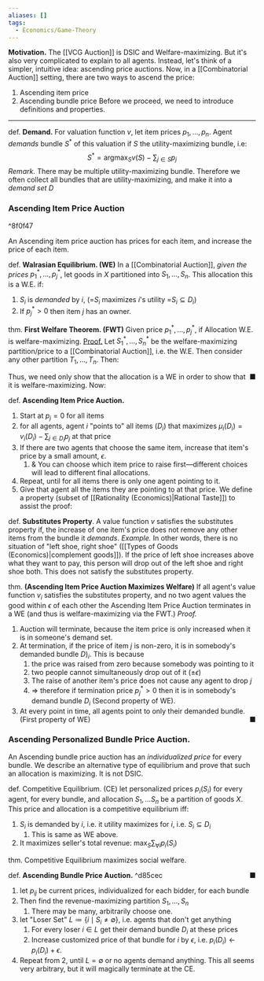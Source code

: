 ```yaml
---
aliases: []
tags:
  - Economics/Game-Theory
---
```


**Motivation.** The [[VCG Auction]] is DSIC and Welfare-maximizing. But it's also very complicated to explain to all agents. Instead, let's think of a simpler, intuitive idea: ascending price auctions. Now, in a [[Combinatorial Auction]] setting, there are two ways to ascend the price:
1. Ascending item price
2. Ascending bundle price
Before we proceed, we need to introduce definitions and properties.
---
def. **Demand.** For valuation function $v$, let item prices $p_{1},\dots,p_{n}$. Agent _demands_ bundle $S^{*}$ of this valuation if $S$ the utility-maximizing bundle, i.e:
$$
S^{*}=\text{argmax}_{S} v(S)-\sum_{j\in S}p_{j}
$$
_Remark._ There may be multiple utility-maximizing bundle. Therefore we often collect all bundles that are utility-maximizing, and make it into a _demand set_ $D$

### Ascending Item Price Auction

^8f0f47

An Ascending item price auction has prices for each item, and increase the price of each item.

def. **Walrasian Equilibrium. (WE)** In a [[Combinatorial Auction]], _given the prices_ $p_{1}^{*},\dots,p_{j}^{*}$, let goods in $X$ partitioned into $S_{1},\dots,S_{n}$. This allocation this is a W.E. if:
1. $S_{i}$ is _demanded_ by $i$, (=$S_{i}$ maximizes $i$'s utility =$S_{i}\subseteq D_{i}$)
2. If $p_{j}^{*}>0$ then item $j$ has an owner.

thm. **First Welfare Theorem. (FWT)** Given price $p_{1}^{*},\dots,p_{j}^{*}$, if Allocation W.E. is welfare-maximizing.
<u>Proof.</u> Let $S_{1}^{*},\dots,S_{n}^{*}$ be the welfare-maximizing partition/price to a [[Combinatorial Auction]], i.e. the W.E. Then consider any other partition $T_{1},\dots,T_{n}$. Then:

<span style="float:right;">■</span>
Thus, we need only show that the allocation is a WE in order to show that it is welfare-maximizing. Now:

def. **Ascending Item Price Auction.**
1. Start at $p_{j}=0$ for all items
2. for all agents, agent $i$ "points to" all items ($D_{i}$) that maximizes $\mu_{i}(D_{i})=v_{i}(D_{i})-\sum_{j\in D_{i}}p_{j}$ at that price
3. If there are two agents that choose the same item, increase that item's price by a small amount, $\epsilon$.
    1. & You can choose which item price to raise first—different choices will lead to different final allocations.
4. Repeat, until for all items there is only one agent pointing to it.
5. Give that agent all the items they are pointing to at that price.
We define a property (subset of [[Rationality (Economics)|Rational Taste]]) to assist the proof:

def. **Substitutes Property**. A value function $v$ satisfies the substitutes property if, the increase of one item's price does not remove any other items from the bundle it _demands_.
_Example._ In other words, there is no situation of "left shoe, right shoe" ([[Types of Goods (Economics)|complement goods]]). If the price of left shoe increases above what they want to pay, this person will drop out of the left shoe and right shoe both. This does not satisfy the substitutes property.

thm. **(Ascending Item Price Auction Maximizes Welfare)** If all agent's value function $v_{i}$ satisfies the substitutes property, and no two agent values the good within $\epsilon$ of each other the Ascending Item Price Auction terminates in a WE (and thus is welfare-maximizing via the FWT.)
_Proof._
1. Auction will terminate, because the item price is only increased when it is in someone's demand set.
2. At termination, if the price of item $j$ is non-zero, it is in somebody's demanded bundle $D)_{i}$. This is because
    1. the price was raised from zero because somebody was pointing to it
    2. two people cannot simultaneously drop out of it ($\pm\epsilon$)
    3. The raise of another item's price does not cause any agent to drop $j$
    4. ⇒ therefore if termination price $p_{j}^{*}>0$ then it is in somebody's demand bundle $D_{i}$ (Second property of WE).
3. At every point in time, all agents point to only their demanded bundle. (First property of WE)
<span style="float:right;">■</span>
### Ascending Personalized Bundle Price Auction.

An Ascending bundle price auction has an *individualized price* for every bundle. We describe an alternative type of equilibrium and prove that such an allocation is maximizing. It is not DSIC.

def. Competitive Equilibrium. (CE) let personalized prices $p_{i}(S_{i})$ for every agent, for every bundle, and allocation $S_{1},\dots S_{n}$ be a partition of goods $X$. This price and allocation is a competitive equilibrium iff:
1. $S_{i}$ is demanded by $i$, i.e. it utility maximizes for $i$, i.e. $S_{i} \subseteq D_{i}$
    1. This is same as WE above.
2. It maximizes seller's total revenue: $\text{max}_{S}\sum_{\forall i}p_{i}(S_{i})$

thm. Competitive Equilibrium maximizes social welfare.

<span style="float:right;">■</span>

def. **Ascending Bundle Price Auction.** ^d85cec
1. let $p_{ij}$ be current prices, individualized for each bidder, for each bundle
2. Then find the revenue-maximizing partition $S_{1},\dots,S_{n}$
    1. There may be many, arbitrarily choose one.
3. let "Loser Set" $L\coloneqq \{ i\mid S_{i} \neq \emptyset \}$, i.e. agents that don't get anything
    1. For every loser $i \in L$ get their demand bundle $D_{i}$ at these prices
    2. Increase customized price of that bundle for $i$ by $\epsilon$, i.e. $p_{i}(D_{i})\leftarrow p_{i}(D_{i})+\epsilon$.
4. Repeat from 2, until $L= \emptyset$ or no agents demand anything.
This all seems very arbitrary, but it will magically terminate at the CE.
